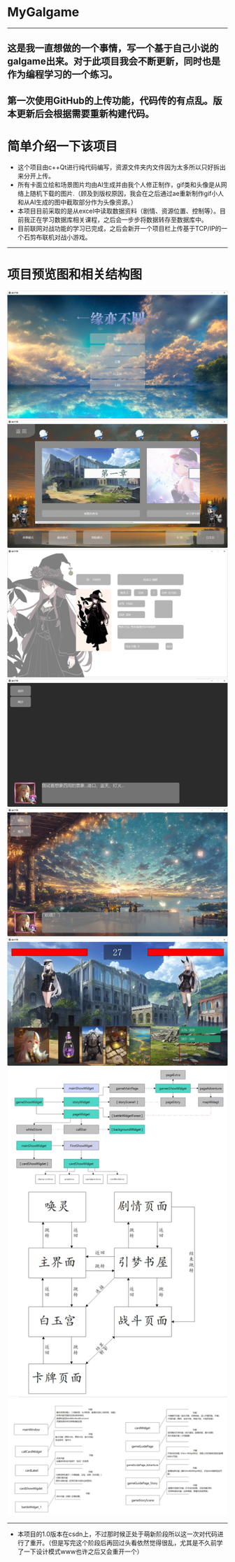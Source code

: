 # MyGalgame
---
这是我一直想做的一个事情，写一个基于自己小说的galgame出来。对于此项目我会不断更新，同时也是作为编程学习的一个练习。
---
第一次使用GitHub的上传功能，代码传的有点乱。版本更新后会根据需要重新构建代码。
---
# 简单介绍一下该项目
> 
* 这个项目由c++Qt进行纯代码编写，资源文件夹内文件因为太多所以只好拆出来分开上传。
* 所有卡面立绘和场景图片均由AI生成并由我个人修正制作，gif类和头像是从网络上随机下载的图片.（顾及到版权原因，我会在之后通过ae重新制作gif小人和从AI生成的图中截取部分作为头像资源。）
* 本项目目前采取的是从excel中读取数据资料（剧情、资源位置、控制等）。目前我正在学习数据库相关课程，之后会一步步将数据转存至数据库中。
* 目前联网对战功能的学习已完成，之后会新开一个项目栏上传基于TCP/IP的一个石剪布联机对战小游戏。
---
# 项目预览图和相关结构图
>
![主视图](./项目信息/mainPage1.jpg)
![故事界面](./项目信息/storyGuidePage1.jpg)
![卡面](./项目信息/cardHubPage4.jpg)
![剧情1](./项目信息/storyPage4.jpg)
![剧情2](./项目信息/storyPage5.jpg)
![战斗](./项目信息/battlePage1.jpg)
![关系图1](./项目信息/对象关系图.jpg)
![关系图2](./项目信息/界面关系图.jpg)
![关系图3](./项目信息/类的介绍图.jpg)

---
>
 * 本项目的1.0版本在csdn上，不过那时候正处于萌新阶段所以这一次对代码进行了重开。（但是写完这个阶段后再回过头看依然觉得很乱，尤其是不久前学了一下设计模式www也许之后又会重开一个）


